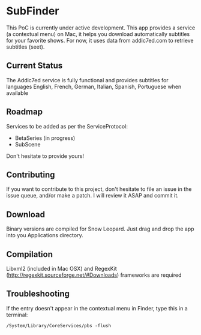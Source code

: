 SubFinder
=========

This PoC is currently under active development.
This app provides a service (a contextual menu) on Mac, it helps you download 
automatically subtitles for your favorite shows.
For now, it uses data from addic7ed.com to retrieve subtitles (seet).


Current Status
--------------
The Addic7ed service is fully functional and provides subtitles for languages 
English, French, German, Italian, Spanish, Portuguese when available


Roadmap
---------
Services to be added as per the ServiceProtocol:
 * BetaSeries (in progress)
 * SubScene
 
Don't hesitate to provide yours!


Contributing
------------
If you want to contribute to this project, don't hesitate to file an issue in 
the issue queue, and/or make a patch. I will review it ASAP and commit it.


Download
--------
Binary versions are compiled for Snow Leopard. Just drag and drop the app into 
you Applications directory.


Compilation
---------
Libxml2 (included in Mac OSX) and RegexKit 
(http://regexkit.sourceforge.net/#Downloads) frameworks are required


Troubleshooting
---------------
If the entry doesn't appear in the contextual menu in Finder, type this in a 
terminal:

	/System/Library/CoreServices/pbs -flush
